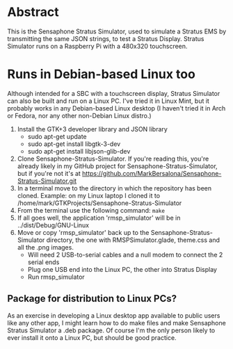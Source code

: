 # Abstract
This is the Sensaphone Stratus Simulator, used to simulate a Stratus EMS by transmitting the same JSON strings, to test a Stratus Display. Stratus Simulator runs on a Raspberry Pi with a 480x320 touchscreen.


# Runs in Debian-based Linux too
Although intended for a SBC with a touchscreen display, Stratus Simulator can also be built and run on a Linux PC. I've tried it in Linux Mint, but it probably works in any Debian-based Linux desktop (I haven't tried it in Arch or Fedora, nor any other non-Debian Linux distro.)
1. Install the GTK+3 developer library and JSON library
   - sudo apt-get update
   - sudo apt-get install libgtk-3-dev
   - sudo apt-get install libjson-glib-dev
2. Clone Sensaphone-Stratus-Simulator. If you're reading this, you're already likely in my GitHub project for Sensaphone-Stratus-Simulator, but if you're not it's at https://github.com/MarkBersalona/Sensaphone-Stratus-Simulator.git
3. In a terminal move to the directory in which the repository has been cloned. Example: on my Linux laptop I cloned it to /home/mark/GTKProjects/Sensaphone-Stratus-Simulator
4. From the terminal use the following command: `make`
5. If all goes well, the application 'rmsp_simulator' will be in ../dist/Debug/GNU-Linux
6. Move or copy 'rmsp_simulator' back up to the Sensaphone-Stratus-Simulator directory, the one with RMSPSimulator.glade, theme.css and all the .png images.
   - Will need 2 USB-to-serial cables and a null modem to connect the 2 serial ends
   - Plug one USB end into the Linux PC, the other into Stratus Display
   - Run rmsp_simulator

## Package for distribution to Linux PCs?
As an exercise in developing a Linux desktop app available to public users like any other
app, I might learn how to do make files and make Sensaphone Stratus Simulator a .deb package.
Of course I'm the only person likely to ever install it onto a Linux PC, but should be good
practice.
